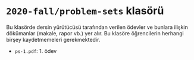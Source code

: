 # `2020-fall/problem-sets` klasörü

Bu klasörde dersin yürütücüsü tarafından verilen ödevler ve bunlara ilişkin dökümanlar (makale, rapor vb.) yer alır. Bu klasöre öğrencilerin herhangi birşey kaydetmemeleri gerekmektedir.

- `ps-1.pdf`: 1. ödev
